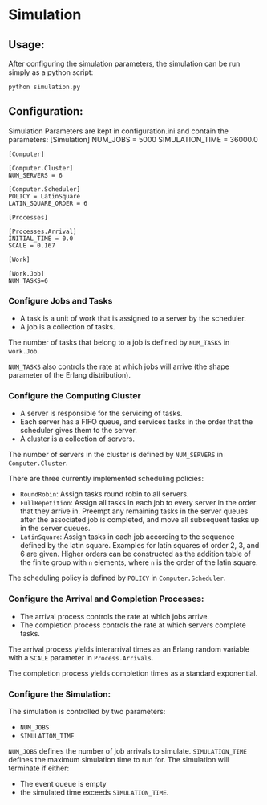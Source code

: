 # Simulation

## Usage:
After configuring the simulation parameters, the simulation can be run simply 
as a python script:

`python simulation.py`
## Configuration:
Simulation Parameters are kept in configuration.ini and contain the parameters:
    [Simulation]
    NUM_JOBS = 5000
    SIMULATION_TIME = 36000.0

    [Computer]

    [Computer.Cluster]
    NUM_SERVERS = 6

    [Computer.Scheduler]
    POLICY = LatinSquare
    LATIN_SQUARE_ORDER = 6

    [Processes]

    [Processes.Arrival]
    INITIAL_TIME = 0.0
    SCALE = 0.167

    [Work]

    [Work.Job]
    NUM_TASKS=6


### Configure Jobs and Tasks
- A task is a unit of work that is assigned to a server by the scheduler.
- A job is a collection of tasks.

The number of tasks that belong to a job is defined by `NUM_TASKS` 
in `work.Job`.

`NUM_TASKS` also controls the rate at which jobs will arrive (the shape parameter of the Erlang distribution).
### Configure the Computing Cluster
- A server is responsible for the servicing of tasks.
- Each server has a FIFO queue, and services tasks in the order that 
the scheduler gives them to the server.
- A cluster is a collection of servers.

The number of servers in the cluster is defined by `NUM_SERVERS` in 
`Computer.Cluster`.

There are three currently implemented scheduling policies:
- `RoundRobin`: Assign tasks round robin to all servers.
- `FullRepetition`: Assign all tasks in each job to every server in the order 
that they arrive in. Preempt any remaining tasks in the server queues after 
the associated job is completed, and move all subsequent tasks up in the server queues.
- `LatinSquare`: Assign tasks in each job according to the sequence defined by 
the latin square. Examples for latin squares of order 2, 3, and 6 are given. 
Higher orders can be constructed as the addition table of the finite group 
with `n` elements, where `n` is the order of the latin square.

The scheduling policy is defined by `POLICY` in `Computer.Scheduler`.

### Configure the Arrival and Completion Processes:
- The arrival process controls the rate at which jobs arrive.
- The completion process controls the rate at which servers complete tasks.

The arrival process yields interarrival times as an Erlang random variable 
with a `SCALE` parameter in `Process.Arrivals`.

The completion process yields completion times as a standard exponential.

### Configure the Simulation:
The simulation is controlled by two parameters:
- `NUM_JOBS`
- `SIMULATION_TIME`

`NUM_JOBS` defines the number of job arrivals to simulate.
`SIMULATION_TIME` defines the maximum simulation time to run for. The simulation 
will terminate if either:
- The event queue is empty
- the simulated time exceeds `SIMULATION_TIME`. 